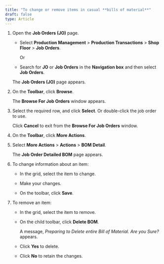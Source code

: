 ```yaml
---
title: "To change or remove items in casual **bills of material**"
draft: false
type: Article
---
```


1. Open the **Job Orders (JO)** page.

    - Select **Production Management** > **Production Transactions** > **Shop Floor** > **Job Orders**.

        Or

    - Search for **JO** or **Job Orders** in the **Navigation box** and then select **Job Orders**.

    The **Job Orders (JO)** page appears.

2. On the **Toolbar**, click **Browse**.

    The **Browse For Job Orders** window appears.

3. Select the required row, and click **Select**. Or double-click the job order to use.

    Click **Cancel** to exit from the **Browse For Job Orders** window.

4. On the **Toolbar**, click **More Actions**.

5. Select **More Actions** > **Actions** > **BOM Detail**.

    The **Job Order Detailed BOM** page appears.

6. To change information about an item:

    - In the grid, select the item to change.

    - Make your changes.

    - On the toolbar, click **Save**.

7. To remove an item:

    - In the grid, select the item to remove.

    - On the child toolbar, click **Delete BOM**.

        A message, *Preparing to Delete entire Bill of Material. Are you Sure?* appears.

    - Click **Yes** to delete.

    - Click **No** to retain the changes.

​